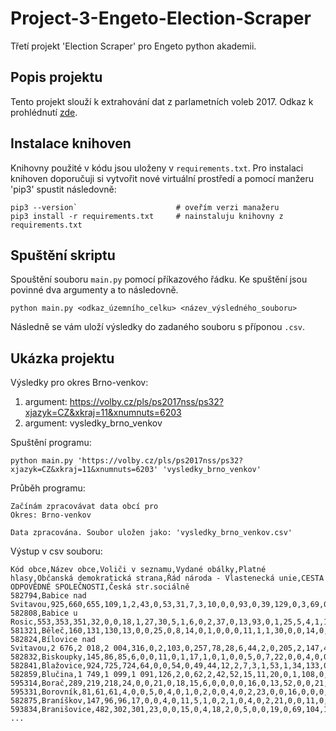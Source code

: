 # Project-3-Engeto-Election-Scraper

Třetí projekt 'Election Scraper' pro Engeto python akademii.

## Popis projektu

Tento projekt slouží k extrahování dat z parlametních voleb 2017. Odkaz k prohlédnutí [zde](https://volby.cz/pls/ps2017nss/ps3?xjazyk=CZ).

## Instalace knihoven

Knihovny použité v kódu jsou uloženy v `requirements.txt`. Pro instalaci knihoven doporučuji si vytvořit nové virtuální prostředí a pomocí manžeru 'pip3' spustit následovně:
```
pip3 --version`                      # oveřím verzi manažeru
pip3 install -r requirements.txt     # nainstaluju knihovny z requirements.txt
```
## Spuštění skriptu

Spouštění souboru `main.py` pomocí příkazového řádku.
Ke spuštění jsou povinné dva argumenty a to následovně.

`python main.py <odkaz_územního_celku> <název_výsledného_souboru>`

Následně se vám uloží výsledky do zadaného souboru s příponou `.csv`.

## Ukázka projektu

Výsledky pro okres Brno-venkov:

1. argument: https://volby.cz/pls/ps2017nss/ps32?xjazyk=CZ&xkraj=11&xnumnuts=6203
2. argument: vysledky_brno_venkov

Spuštění programu:

`python main.py 'https://volby.cz/pls/ps2017nss/ps32?xjazyk=CZ&xkraj=11&xnumnuts=6203' 'vysledky_brno_venkov'`

Průběh programu:
```
Začínám zpracovávat data obcí pro
Okres: Brno-venkov

Data zpracována. Soubor uložen jako: 'vysledky_brno_venkov.csv'
```
Výstup v csv souboru:
```
Kód obce,Název obce,Voliči v seznamu,Vydané obálky,Platné hlasy,Občanská demokratická strana,Řád národa - Vlastenecká unie,CESTA ODPOVĚDNÉ SPOLEČNOSTI,Česká str.sociálně 
582794,Babice nad Svitavou,925,660,655,109,1,2,43,0,53,31,7,3,10,0,0,93,0,39,129,0,3,69,0,2,1,1,58,1,0
582808,Babice u Rosic,553,353,351,32,0,0,18,1,27,30,5,1,6,0,2,37,0,13,93,0,1,25,5,4,1,1,49,0,0
581321,Běleč,160,131,130,13,0,0,25,0,8,14,0,1,0,0,0,11,1,1,30,0,0,14,0,0,0,0,12,0,0
582824,Bílovice nad Svitavou,2 676,2 018,2 004,316,0,2,103,0,257,78,28,6,44,2,0,205,2,147,432,2,6,186,0,16,0,1,170,1,0
582832,Biskoupky,145,86,85,6,0,0,11,0,1,17,1,0,1,0,0,5,0,7,22,0,0,4,0,0,0,2,7,1,0
582841,Blažovice,924,725,724,64,0,0,54,0,49,44,12,2,7,3,1,53,1,34,133,0,1,193,1,2,0,0,70,0,0
582859,Blučina,1 749,1 099,1 091,126,2,0,62,2,42,52,15,11,20,0,1,108,0,23,326,5,1,100,1,8,7,2,174,2,1
595314,Borač,289,219,218,24,0,0,21,0,18,15,6,0,0,0,0,16,0,13,52,0,0,21,0,0,0,0,30,2,0
595331,Borovník,81,61,61,4,0,0,5,0,4,0,1,0,2,0,0,4,0,2,23,0,0,16,0,0,0,0,0,0,0
582875,Braníškov,147,96,96,17,0,0,4,0,11,5,1,0,2,1,0,4,0,2,21,0,0,11,0,0,0,0,17,0,0
593834,Branišovice,482,302,301,23,0,0,15,0,4,18,2,0,5,0,0,19,0,69,104,1,1,19,0,0,1,0,20,0,0
...
```
